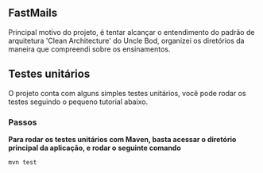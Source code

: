 ## FastMails
Principal motivo do projeto, é tentar alcançar o entendimento do padrão de arquitetura 'Clean Architecture' do Uncle Bod, organizei os diretórios da maneira que compreendi sobre os ensinamentos.

## Testes unitários
O projeto conta com alguns simples testes unitários, você pode rodar os testes seguindo o pequeno tutorial abaixo.

### Passos
**Para rodar os testes unitários com Maven, basta acessar o diretório principal da aplicação, e rodar o seguinte comando**
```bash
mvn test
```





